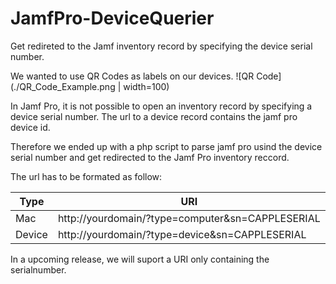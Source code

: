 # JamfPro-DeviceQuerier
Get redireted to the Jamf inventory record by specifying the device serial number.

We wanted to use QR Codes as labels on our devices.
![QR Code](./QR_Code_Example.png | width=100)

In Jamf Pro, it is not possible to open an inventory record by specifying a device serial number.
The url to a device record contains the jamf pro device id.

Therefore we ended up with a php script to parse jamf pro usind the device serial number and get redirected to the Jamf Pro inventory reccord.

The url has to be formated as follow:

|Type|URI|
| --- | --- |
| Mac  | http://yourdomain/?type=computer&sn=CAPPLESERIAL  |
| Device  | http://yourdomain/?type=device&sn=CAPPLESERIAL  |

In a upcoming release, we will suport a URI only containing the serialnumber.

